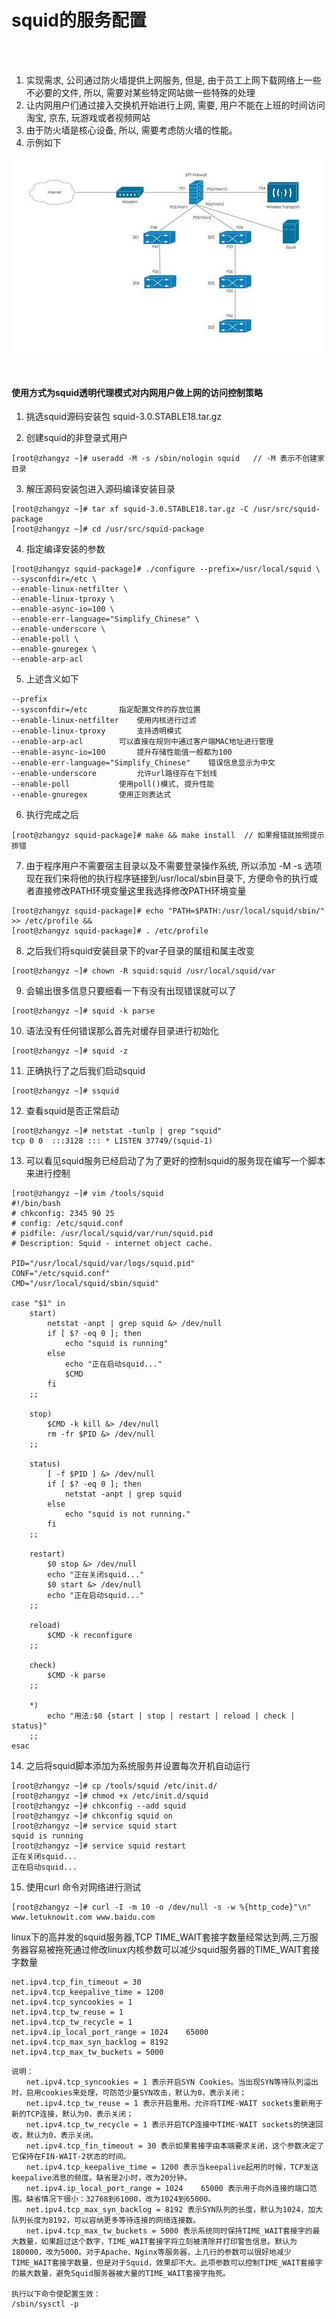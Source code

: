 # squid的服务配置

<br>

<br>


1) 实现需求, 公司通过防火墙提供上网服务, 但是, 由于员工上网下载网络上一些不必要的文件, 所以, 需要对某些特定网站做一些特殊的处理
2) 让内网用户们通过接入交换机开始进行上网, 需要, 用户不能在上班的时间访问淘宝, 京东, 玩游戏或者视频网站
3) 由于防火墙是核心设备, 所以, 需要考虑防火墙的性能。
4) 示例如下

![squid](pic/squid01.jpg)

<br>

#### 使用方式为squid透明代理模式对内网用户做上网的访问控制策略

1) 挑选squid源码安装包 squid-3.0.STABLE18.tar.gz

2) 创建squid的非登录式用户
```shell
[root@zhangyz ~]# useradd -M -s /sbin/nologin squid   // -M 表示不创建家目录
```

3) 解压源码安装包进入源码编译安装目录
```shell
[root@zhangyz ~]# tar xf squid-3.0.STABLE18.tar.gz -C /usr/src/squid-package
[root@zhangyz ~]# cd /usr/src/squid-package
```

4) 指定编译安装的参数
```shell
[root@zhangyz squid-package]# ./configure --prefix=/usr/local/squid \
--sysconfdir=/etc \
--enable-linux-netfilter \
--enable-linux-tproxy \
--enable-async-io=100 \
--enable-err-language="Simplify_Chinese" \
--enable-underscore \
--enable-poll \ 
--enable-gnuregex \
--enable-arp-acl
```

5) 上述含义如下
```shell
--prefix 
--sysconfdir=/etc		指定配置文件的存放位置 
--enable-linux-netfilter	使用内核进行过滤
--enable-linux-tproxy		支持透明模式
--enable-arp-acl		可以直接在规则中通过客户端MAC地址进行管理
--enable-async-io=100		提升存储性能值一般都为100
--enable-err-language="Simplify_Chinese"	错误信息显示为中文
--enable-underscore    		允许url路径存在下划线
--enable-poll 			使用poll()模式, 提升性能
--enable-gnuregex		使用正则表达式
```

6) 执行完成之后
```shell
[root@zhangyz squid-package]# make && make install	// 如果报错就按照提示排错
```

7) 由于程序用户不需要宿主目录以及不需要登录操作系统, 所以添加 -M -s 选项现在我们来将他的执行程序链接到/usr/local/sbin目录下, 方便命令的执行或者直接修改PATH环境变量这里我选择修改PATH环境变量
```shell
[root@zhangyz squid-package]# echo "PATH=$PATH:/usr/local/squid/sbin/" >> /etc/profile &&
[root@zhangyz squid-package]# . /etc/profile
```

8) 之后我们将squid安装目录下的var子目录的属组和属主改变
```shell
[root@zhangyz ~]# chown -R squid:squid /usr/local/squid/var
```

9) 会输出很多信息只要细看一下有没有出现错误就可以了
```shell
[root@zhangyz ~]# squid -k parse  
```

10) 语法没有任何错误那么首先对缓存目录进行初始化
```shell
[root@zhangyz ~]# squid -z
```

11) 正确执行了之后我们启动squid
```shell
[root@zhangyz ~]# ssquid
```

12) 查看squid是否正常启动
```shell
[root@zhangyz ~]# netstat -tunlp | grep "squid"
tcp 0 0  :::3128 ::: * LISTEN 37749/(squid-1)
```

13) 可以看见squid服务已经启动了为了更好的控制squid的服务现在编写一个脚本来进行控制
```shell
[root@zhangyz ~]# vim /tools/squid
#!/bin/bash
# chkconfig: 2345 90 25
# config: /etc/squid.conf
# pidfile: /usr/local/squid/var/run/squid.pid
# Description: Squid - internet object cache.

PID="/usr/local/squid/var/logs/squid.pid"
CONF="/etc/squid.conf"
CMD="/usr/local/squid/sbin/squid"

case "$1" in
    start)
        netstat -anpt | grep squid &> /dev/null
        if [ $? -eq 0 ]; then
            echo "squid is running"
        else
            echo "正在启动squid..."
            $CMD
        fi
    ;;
    
    stop)
        $CMD -k kill &> /dev/null
        rm -fr $PID &> /dev/null
    ;;
    
    status)
        [ -f $PID ] &> /dev/null
        if [ $? -eq 0 ]; then
            netstat -anpt | grep squid
        else
            echo "squid is not running."
        fi
    ;;
    
    restart)
        $0 stop &> /dev/null
        echo "正在关闭squid..."
        $0 start &> /dev/null
        echo "正在启动squid..."
    ;;
    
    reload)
        $CMD -k reconfigure
    ;;
    
    check)
        $CMD -k parse
    ;;

    *)
        echo "用法:$0 {start | stop | restart | reload | check | status}"
    ;;
esac
```

14) 之后将squid脚本添加为系统服务并设置每次开机自动运行
```shell
[root@zhangyz ~]# cp /tools/squid /etc/init.d/
[root@zhangyz ~]# chmod +x /etc/init.d/squid 
[root@zhangyz ~]# chkconfig --add squid
[root@zhangyz ~]# chkconfig squid on
[root@zhangyz ~]# service squid start
squid is running
[root@zhangyz ~]# service squid restart
正在关闭squid...
正在启动squid...
```

15) 使用curl 命令对网络进行测试
```shell
[root@zhangyz ~]# curl -I -m 10 -o /dev/null -s -w %{http_code}"\n" www.letuknowit.com www.baidu.com
```

linux下的高并发的squid服务器,TCP TIME_WAIT套接字数量经常达到两,三万服务器容易被拖死通过修改linux内核参数可以减少squid服务器的TIME_WAIT套接字数量

```shell
net.ipv4.tcp_fin_timeout = 30
net.ipv4.tcp_keepalive_time = 1200
net.ipv4.tcp_syncookies = 1
net.ipv4.tcp_tw_reuse = 1
net.ipv4.tcp_tw_recycle = 1
net.ipv4.ip_local_port_range = 1024    65000
net.ipv4.tcp_max_syn_backlog = 8192
net.ipv4.tcp_max_tw_buckets = 5000
```

	说明：
	　　net.ipv4.tcp_syncookies = 1 表示开启SYN Cookies。当出现SYN等待队列溢出时，启用cookies来处理，可防范少量SYN攻击，默认为0，表示关闭；
	　　net.ipv4.tcp_tw_reuse = 1 表示开启重用。允许将TIME-WAIT sockets重新用于新的TCP连接，默认为0，表示关闭；
	　　net.ipv4.tcp_tw_recycle = 1 表示开启TCP连接中TIME-WAIT sockets的快速回收，默认为0，表示关闭。
	　　net.ipv4.tcp_fin_timeout = 30 表示如果套接字由本端要求关闭，这个参数决定了它保持在FIN-WAIT-2状态的时间。
	　　net.ipv4.tcp_keepalive_time = 1200 表示当keepalive起用的时候，TCP发送keepalive消息的频度。缺省是2小时，改为20分钟。
	　　net.ipv4.ip_local_port_range = 1024    65000 表示用于向外连接的端口范围。缺省情况下很小：32768到61000，改为1024到65000。
	　　net.ipv4.tcp_max_syn_backlog = 8192 表示SYN队列的长度，默认为1024，加大队列长度为8192，可以容纳更多等待连接的网络连接数。 
	　　net.ipv4.tcp_max_tw_buckets = 5000 表示系统同时保持TIME_WAIT套接字的最大数量，如果超过这个数字，TIME_WAIT套接字将立刻被清除并打印警告信息。默认为180000，改为5000。对于Apache、Nginx等服务器，上几行的参数可以很好地减少TIME_WAIT套接字数量，但是对于Squid，效果却不大。此项参数可以控制TIME_WAIT套接字的最大数量，避免Squid服务器被大量的TIME_WAIT套接字拖死。

	执行以下命令使配置生效：
	/sbin/sysctl -p






